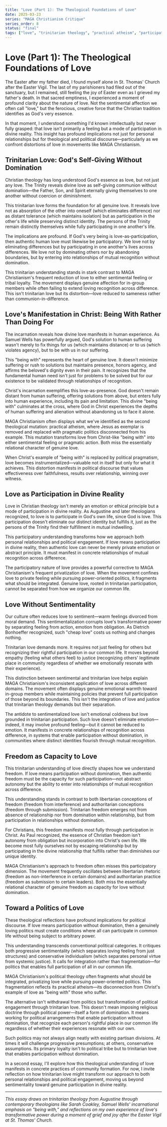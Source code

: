 ```yaml
---
title: "Love (Part 1): The Theological Foundations of Love"
date: 2025-03-23
series: "MAGA Christianism Critique"
series_order: 8
status: "final"
tags: ["love", "trinitarian theology", "practical atheism", "participation"]
---
```


# Love (Part 1): The Theological Foundations of Love

The Easter after my father died, I found myself alone in St. Thomas' Church after the Easter Vigil. The last of my parishioners had filed out of the sanctuary, but I remained, still feeling the joy of Easter even as I grieved my father's death. In that sacred emptiness, I experienced a moment of profound clarity about the nature of love. Not the sentimental affection we often call "love," but the ferocious, creative force that the Christian tradition identifies as God's very essence.

In that moment, I understood something I'd known intellectually but never fully grasped: that love isn't primarily a feeling but a mode of participation in divine reality. This insight has profound implications not just for personal relationships but for theological and political discourse—particularly as we confront distortions of love in movements like MAGA Christianism.

## Trinitarian Love: God's Self-Giving Without Domination

Christian theology has long understood God's essence as love, but not just any love. The Trinity reveals divine love as self-giving communion without domination—the Father, Son, and Spirit eternally giving themselves to one another without coercion or diminishment.

This trinitarian love forms the foundation for all genuine love. It reveals love not as absorption of the other into oneself (which eliminates difference) nor as distant tolerance (which maintains isolation) but as participation in the other's life while preserving distinct identity. The persons of the Trinity remain distinctly themselves while fully participating in one another's life.

The implications are profound. If God's very being is love-as-participation, then authentic human love must likewise be participatory. We love not by eliminating differences but by participating in one another's lives across differences. We love not by dominating others nor by abandoning boundaries, but by entering into relationships of mutual recognition without domination.

This trinitarian understanding stands in stark contrast to MAGA Christianism's frequent reduction of love to either sentimental feeling or tribal loyalty. The movement displays genuine affection for in-group members while often failing to extend loving recognition across difference. This isn't trinitarian love but its distortion—love reduced to sameness rather than communion-in-difference.

## Love's Manifestation in Christ: Being With Rather Than Doing For

The incarnation reveals how divine love manifests in human experience. As Samuel Wells has powerfully argued, God's solution to human suffering wasn't merely to fix things for us (which maintains distance) or to us (which violates agency), but to be with us in our suffering.

This "being with" represents the heart of genuine love. It doesn't minimize suffering or rush to solutions but maintains presence, honors agency, and affirms the beloved's dignity even in their pain. It recognizes that the fundamental human need isn't just for problems to be solved but for our existence to be validated through relationships of recognition.

Christ's incarnation exemplifies this love-as-presence. God doesn't remain distant from human suffering, offering solutions from above, but enters fully into human experience, including its pain and limitation. This divine "being with" culminates at the cross, where God in Christ experiences the depths of human suffering and alienation without abandoning us to face it alone.

MAGA Christianism often displays what we've identified as the second theological mutation: practical atheism, where Jesus as exemplar is removed and replaced with pragmatic politics disconnected from his example. This mutation transforms love from Christ-like "being with" into either sentimental feeling or pragmatic action. Both miss the essentially relational character of genuine love.

When Christ's example of "being with" is replaced by political pragmatism, love becomes instrumentalized—valuable not in itself but only for what it achieves. This distortion manifests in political discourse that values effectiveness over faithfulness, results over relationship, winning over witness.

## Love as Participation in Divine Reality

Love in Christian theology isn't merely an emotion or ethical principle but a mode of participation in divine reality. As Augustine and later theologians recognized, to love is to participate in God's own life, since God is love. This participation doesn't eliminate our distinct identity but fulfills it, just as the persons of the Trinity find their fulfillment in mutual indwelling.

This participatory understanding transforms how we approach both personal relationships and political engagement. If love means participation in divine reality, then authentic love can never be merely private emotion or abstract principle. It must manifest in concrete relationships of mutual recognition across difference.

The participatory nature of love provides a powerful corrective to MAGA Christianism's frequent privatization of love. When the movement confines love to private feeling while pursuing power-oriented politics, it fragments what should be integrated. Genuine love, rooted in trinitarian participation, cannot be separated from how we organize our common life.

## Love Without Sentimentality

Our culture often reduces love to sentiment—warm feelings divorced from moral demand. This sentimentalization corrupts love's transformative power by separating feeling from action, emotion from obligation. As Dietrich Bonhoeffer recognized, such "cheap love" costs us nothing and changes nothing.

Trinitarian love demands more. It requires not just feeling for others but recognizing their rightful participation in our common life. It moves beyond empathy (feeling what others feel) to justice (recognizing others' legitimate place in community regardless of whether we emotionally resonate with their experience).

This distinction between sentimental and trinitarian love helps explain MAGA Christianism's inconsistent application of love across different domains. The movement often displays genuine emotional warmth toward in-group members while maintaining policies that prevent full participation of those beyond its boundaries. This isn't the integration of love and justice that trinitarian theology demands but their separation.

The antidote to sentimentalized love isn't emotional coldness but love grounded in trinitarian participation. Such love doesn't eliminate emotion—indeed, it may involve profound feeling—but it cannot be reduced to emotion. It manifests in concrete relationships of recognition across difference, in systems that enable participation without domination, in communities where distinct identities flourish through mutual recognition.

## Freedom as Capacity to Love

This trinitarian understanding of love directly shapes how we understand freedom. If love means participation without domination, then authentic freedom must be the capacity for such participation—not abstract autonomy but the ability to enter into relationships of mutual recognition across difference.

This understanding stands in contrast to both libertarian conceptions of freedom (freedom from interference) and authoritarian conceptions (freedom through submission). Trinitarian freedom emerges not from absence of relationship nor from domination within relationship, but from participation in relationships without domination.

For Christians, this freedom manifests most fully through participation in Christ. As Paul recognized, the essence of Christian freedom isn't autonomy from obligation but incorporation into Christ's own life. We become most fully ourselves not by escaping relationship but by participating in the divine relationship that fulfills rather than diminishes our unique identity.

MAGA Christianism's approach to freedom often misses this participatory dimension. The movement frequently oscillates between libertarian rhetoric (freedom as non-interference in certain domains) and authoritarian practice (freedom as submission to certain leaders). Both miss the essentially relational character of genuine freedom as capacity for love without domination.

## Toward a Politics of Love

These theological reflections have profound implications for political discourse. If love means participation without domination, then a genuinely loving politics must create conditions where all can participate in common life without being subject to arbitrary power.

This understanding transcends conventional political categories. It critiques both progressive sentimentality (which separates loving feeling from just structures) and conservative individualism (which separates personal virtue from systemic justice). It calls for integration rather than fragmentation—for politics that enables full participation of all in our common life.

MAGA Christianism's political theology often fragments what should be integrated, privatizing love while pursuing power-oriented politics. This fragmentation reflects its practical atheism—its disconnection from Christ's example of love as "being with" those who suffer.

The alternative isn't withdrawal from politics but transformation of political engagement through trinitarian love. This doesn't mean imposing religious doctrine through political power—itself a form of domination. It means working for political arrangements that enable participation without domination, that recognize each person's rightful place in our common life regardless of whether their experiences resonate with our own.

Such politics may not always align neatly with existing partisan divisions. At times it will challenge progressive presumptions; at others, conservative assumptions. Its primary loyalty isn't to political tribe but to trinitarian love that enables participation without domination.

In a second essay, I'll explore how this theological understanding of love manifests in concrete practices of community formation. For now, I invite reflection on how trinitarian love might transform our approach to both personal relationships and political engagement, moving us beyond sentimentality toward genuine participation in divine reality.

---

*This essay draws on trinitarian theology from Augustine through contemporary theologians like Sarah Coakley, Samuel Wells' incarnational emphasis on "being with," and reflections on my own experience of love's transformative power during a moment of grief and joy after the Easter Vigil at St. Thomas' Church.*